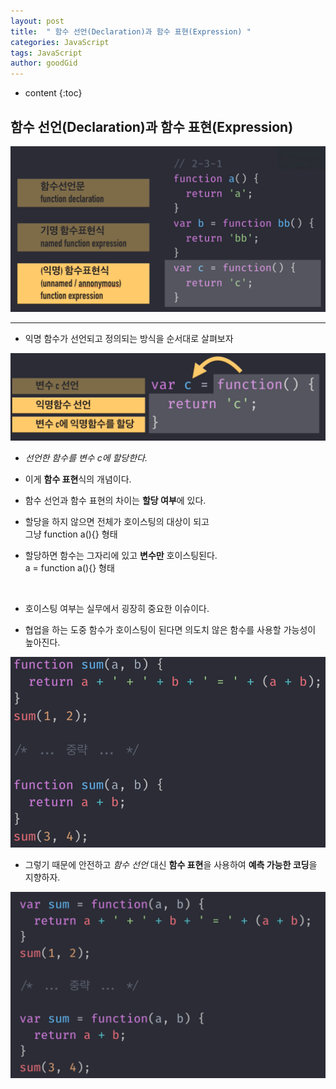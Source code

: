 ```yaml
---
layout: post
title:  " 함수 선언(Declaration)과 함수 표현(Expression) "
categories: JavaScript
tags: JavaScript
author: goodGid
---
```

* content
{:toc}

## 함수 선언(Declaration)과 함수 표현(Expression)

![](/assets/img/javascript/js_fn_delareation_and_fn_expression_1.png)





---

* 익명 함수가 선언되고 정의되는 방식을 순서대로 살펴보자

![](/assets/img/javascript/js_fn_delareation_and_fn_expression_2.png)

* *선언한 함수를 변수 c에 할당한다.*

* 이게 **함수 표현**식의 개념이다.

* 함수 선언과 함수 표현의 차이는 **할당 여부**에 있다.

* 할당을 하지 않으면 전체가 호이스팅의 대상이 되고 <br> 그냥 function a(){} 형태

* 할당하면 함수는 그자리에 있고 **변수만** 호이스팅된다. <br> a = function a(){} 형태

<br>

* 호이스팅 여부는 실무에서 굉장히 중요한 이슈이다.

* 협업을 하는 도중 함수가 호이스팅이 된다면 의도치 않은 함수를 사용할 가능성이 높아진다.

![](/assets/img/javascript/js_fn_delareation_and_fn_expression_3.png)

* 그렇기 때문에 안전하고 *함수 선언* 대신 **함수 표현**을 사용하여 **예측 가능한 코딩**을 지향하자.

![](/assets/img/javascript/js_fn_delareation_and_fn_expression_4.png)

